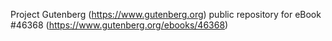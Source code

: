 Project Gutenberg (https://www.gutenberg.org) public repository for eBook #46368 (https://www.gutenberg.org/ebooks/46368)
